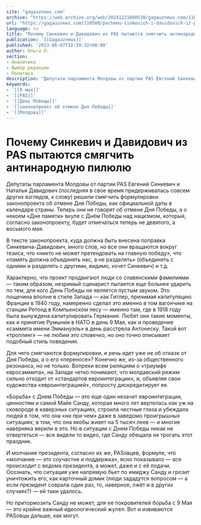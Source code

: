 ```yaml
---
site: "gagauznews.com"
archive: "https://web.archive.org/web/20241221080530/gagauznews.com/110500/pochemu-sinkevich-i-davidovich-iz-pas-pytayutsya-smyagchit-antinarodnuyu-pilyulyu.html"
url: "https://gagauznews.com/110500/pochemu-sinkevich-i-davidovich-iz-pas-pytayutsya-smyagchit-antinarodnuyu-pilyulyu.html"
language: ru
title: "Почему Синкевич и Давидович из PAS пытаются смягчить антинародную пилюлю"
publication: '[[Gagauznews]]'
published: '2023-06-07T12:59:32+00:00'
author: Ольга Л.
section:
- Аналитика
- Выбор редакции
- Политика
description: "Депутаты парламента Молдовы от партии PAS Евгений Синкевич и Наталья Давидович (последняя в свое время придерживалась совсем других взглядов, к слову) решили смягчить формулировки законопроекта об отмене Дня Победы, как официальной даты в календаре страны. Теперь они не говорят об отмене Дня Победы, а о некоем «Дне памяти» вкупе с Днём Победы над нацизмом, который, согласно законопроекту, будет отмечаться теперь не девятого, а восьмого мая. В тексте законопроекта, куда должна быть внесена поправка Синкевича-Давидович, много слов, но все они вращаются вокруг тезиса, что «никто не может претендовать на главную победу», что «память должна объединять нас, а не разделять» (объединять с […]"
keywords:
- '[[9 мая]]'
- '[[PAS]]'
- '[[День Победы]]'
- '[[законопроект об отмене Дня Победы]]'
- '[[Молдова]]'
---
```


# Почему Синкевич и Давидович из PAS пытаются смягчить антинародную пилюлю

Депутаты парламента Молдовы от партии PAS Евгений Синкевич и Наталья Давидович (последняя в свое время придерживалась совсем других взглядов, к слову) решили смягчить формулировки законопроекта об отмене Дня Победы, как официальной даты в календаре страны. Теперь они не говорят об отмене Дня Победы, а о некоем «Дне памяти» вкупе с Днём Победы над нацизмом, который, согласно законопроекту, будет отмечаться теперь не девятого, а восьмого мая.

В тексте законопроекта, куда должна быть внесена поправка Синкевича-Давидович, много слов, но все они вращаются вокруг тезиса, что «никто не может претендовать на главную победу», что «память должна объединять нас, а не разделять» (объединять с одними и разделять с другими, видимо, хочет Синкевич) и т.д.

Характерно, что проект продвигают люди со славянскими фамилиями — таким образом, незримый сценарист пытается еще больнее ударить по тем, для кого День Победы не является пустым звуком. Это пощечина вполне в стиле Запада — как Гитлер, принимая капитуляцию Франции в 1940 году, намеренно сделал это именно в том вагончике на станции Ретонд в Компьенском лесу — именно там, где в 1918 году была вынуждена капитулировать Германия. Любят они такие моменты, как и принятие Румынии в НАТО в день 9 Мая, как и проведение «саммита имени Эммануэль» в день расстрела Антонеску. Такой вот «троллинг» — не любим это словечко, но оно точно описывает подобный стиль поведения.

Для чего смягчаются формулировки, и речь идет уже не об отказе от Дня Победы, а о его «переносе»? Конечно же, из-за общественного резонанса, но не только. Вопреки всем реляциям о «триумфе евросаммита», на Западе четко понимают, что молдавский режим сильно отходит от «стандартов евроинтеграции», и, объявляя свои художества «евроинтеграцией», попросту дискредитирует ее.

«Борьба» с Днем Победы — это еще один незачет евроинтеграции, ценностям и самой Майе Санду, которая много лет вертелась как уж на сковороде в каверзных ситуациях, строила честные глаза и убеждала людей в том, что она «ни при чем» даже в заведомо проигрышных ситуациях; в том, что она якобы живет на 5 тысяч леев — и многие наверняка верили в это. Но в ситуации с Днем Победы никак не отвертеться — все видели то видео, где Санду обещала не трогать этот праздник.

И молчание президента, согласно их же, PASовцев, формуле, что «молчание — это соучастие и поддержка», ясно показывало — все происходит с ведома президента, а может, даже и с её подачи. Осознать, что ситуация уже напрямую бьет по имиджу Санду и грозит уничтожить его, как карточный домик (люди зададутся вопросом — а если президент соврала один раз, то, наверное, лжёт и в других случаях?) — ей таки удалось.

Но притормозить Санду не может, для ее покровителей борьба с 9 Мая — это крайне важный идеологический жупел. Вот и извиваются PASовцы дальше, как могут.
